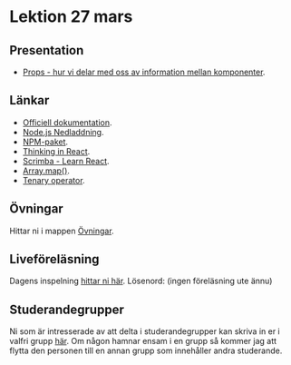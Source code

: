 # Lektion 27 mars

## Presentation
- [Props - hur vi delar med oss av information mellan komponenter](https://docs.google.com/presentation/d/10zFdubF-2CyA1_8Uy3tOG4MhCX87Gx0g/edit?usp=sharing&ouid=117251319654116712560&rtpof=true&sd=true).

## Länkar
- [Officiell dokumentation](https://reactjs.org/).
- [Node.js Nedladdning](https://nodejs.org/en/download).
- [NPM-paket](https://www.npmjs.com/).
- [Thinking in React](https://reactjs.org/docs/thinking-in-react.html).
- [Scrimba - Learn React](https://scrimba.com/learn/learnreact).
- [Array.map()](https://developer.mozilla.org/en-US/docs/Web/JavaScript/Reference/Global_Objects/Array/map).
- [Tenary operator](https://developer.mozilla.org/en-US/docs/Web/JavaScript/Reference/Operators/Conditional_Operator).

## Övningar
Hittar ni i mappen [Övningar](https://github.com/Santosnr6/lektion_27_mars/tree/main/%C3%96vningar).

## Liveföreläsning
Dagens inspelning [hittar ni här](). Lösenord: (ingen föreläsning ute ännu)

## Studerandegrupper
Ni som är intresserade av att delta i studerandegrupper kan skriva in er i valfri grupp [här](https://docs.google.com/document/d/179YYbPcJSsOzk_GbDWZUCH55reVrCRdyAnLf8lafguY/edit?usp=sharing). Om någon hamnar ensam i en grupp så kommer jag att flytta den personen till en annan grupp som innehåller andra studerande.
